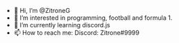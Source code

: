 - 👋 Hi, I’m @ZitroneG
- 👀 I’m interested in programming, football and formula 1.
- 🌱 I’m currently learning discord.js
- 📫 How to reach me: Discord: Zitrone#9999
<!---
ZitroneG/ZitroneG is a ✨ special ✨ repository because its `README.md` (this file) appears on your GitHub profile.
You can click the Preview link to take a look at your changes.
--->

